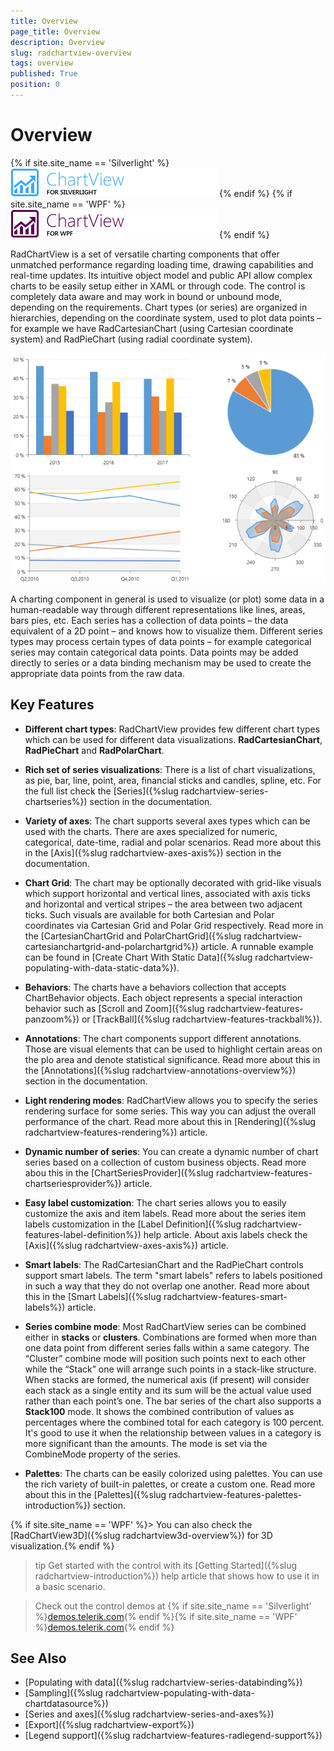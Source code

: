 ```yaml
---
title: Overview
page_title: Overview
description: Overview
slug: radchartview-overview
tags: overview
published: True
position: 0
---
```


# Overview

{% if site.site_name == 'Silverlight' %}
![radchartview sl](images/radchartview_sl.png)
{% endif %}
{% if site.site_name == 'WPF' %}
![radchartview wpf](images/radchartview_wpf.png)
{% endif %}

RadChartView is a set of versatile charting components that offer unmatched performance regarding loading time, drawing capabilities and real-time updates. Its intuitive object model and public API allow complex charts to be easily setup either in XAML or through code. The control is completely data aware and may work in bound or unbound mode, depending on the requirements. Chart types (or series) are organized in hierarchies, depending on the coordinate system, used to plot data points – for example we have RadCartesianChart (using Cartesian coordinate system) and RadPieChart (using radial coordinate system).

![radchartview wpf](images/radchartview-overview-1.png)

A charting component in general is used to visualize (or plot) some data in a human-readable way through different representations like lines, areas, bars pies, etc. Each series has a collection of data points – the data equivalent of a 2D point – and knows how to visualize them. Different series types may process certain types of data points – for example categorical series may contain categorical data points. Data points may be added directly to series or a data binding mechanism may be used to create the appropriate data points from the raw data.


## Key Features

* __Different chart types__: RadChartView provides few different chart types which can be used for different data visualizations. __RadCartesianChart__, __RadPieChart__ and __RadPolarChart__.

* __Rich set of series visualizations__: There is a list of chart visualizations, as pie, bar, line, point, area, financial sticks and candles, spline, etc. For the full list check the [Series]({%slug radchartview-series-chartseries%}) section in the documentation.

* __Variety of axes__: The chart supports several axes types which can be used with the charts. There are axes specialized for numeric, categorical, date-time, radial and polar scenarios. Read more about this in the [Axis]({%slug radchartview-axes-axis%}) section in the documentation.

* __Chart Grid__: The chart may be optionally decorated with grid-like visuals which support horizontal and vertical lines, associated with axis ticks and horizontal and vertical stripes – the area between two adjacent ticks. Such visuals are available for both Cartesian and Polar coordinates via Cartesian Grid and Polar Grid respectively. Read more in the [CartesianChartGrid and PolarChartGrid]({%slug radchartview-cartesianchartgrid-and-polarchartgrid%}) article. A runnable example can be found in [Create Chart With Static Data]({%slug radchartview-populating-with-data-static-data%}).

* __Behaviors__: The charts have a behaviors collection that accepts ChartBehavior objects. Each object represents a special interaction behavior such as [Scroll and Zoom]({%slug radchartview-features-panzoom%}) or [TrackBall]({%slug radchartview-features-trackball%}).

* __Annotations__: The chart components support different annotations. Those are visual elements that can be used to highlight certain areas on the plo area and denote statistical significance. Read more about this in the [Annotations]({%slug radchartview-annotations-overview%}) section in the documentation.

* __Light rendering modes__: RadChartView allows you to specify the series rendering surface for some series. This way you can adjust the overall performance of the chart. Read more about this in [Rendering]({%slug radchartview-features-rendering%}) article.

* __Dynamic number of series__: You can create a dynamic number of chart series based on a collection of custom business objects. Read more abou this in the [ChartSeriesProvider]({%slug radchartview-features-chartseriesprovider%}) article.

* __Easy label customization__: The chart series allows you to easily customize the axis and item labels. Read more about the series item labels customization in the [Label Definition]({%slug radchartview-features-label-definition%}) help article. About axis labels check the [Axis]({%slug radchartview-axes-axis%}) article.

* __Smart labels__: The RadCartesianChart and the RadPieChart controls support smart labels. The term "smart labels" refers to labels positioned in such a way that they do not overlap one another. Read more about this in the [Smart Labels]({%slug radchartview-features-smart-labels%}) article.

* __Series combine mode__: Most RadChartView series can be combined either in __stacks__ or __clusters__. Combinations are formed when more than one data point from different series falls within a same category. The “Cluster” combine mode will position such points next to each other while the “Stack” one will arrange such points in a stack-like structure. When stacks are formed, the numerical axis (if present) will consider each stack as a single entity and its sum will be the actual value used rather than each point’s one. The bar series of the chart also supports a __Stack100__ mode. It shows the combined contribution of values as percentages where the combined total for each category is 100 percent. It's good to use it when the relationship between values in a category is more significant than the amounts. The mode is set via the CombineMode property of the series.

* __Palettes__: The charts can be easily colorized using palettes. You can use the rich variety of built-in palettes, or create a custom one. Read more about this in the [Palettes]({%slug radchartview-features-palettes-introduction%}) section.

{% if site.site_name == 'WPF' %}> You can also check the [RadChartView3D]({%slug radchartview3d-overview%}) for 3D visualization.{% endif %}

>tip Get started with the control with its [Getting Started]({%slug radchartview-introduction%}) help article that shows how to use it in a basic scenario.

> Check out the control demos at {% if site.site_name == 'Silverlight' %}[demos.telerik.com](https://demos.telerik.com/silverlight/#ChartView/FirstLook){% endif %}{% if site.site_name == 'WPF' %}[demos.telerik.com](https://demos.telerik.com/wpf/){% endif %}

## See Also  
* [Populating with data]({%slug radchartview-series-databinding%})
* [Sampling]({%slug radchartview-populating-with-data-chartdatasource%})
* [Series and axes]({%slug radchartview-series-and-axes%})
* [Export]({%slug radchartview-export%})
* [Legend support]({%slug radchartview-features-radlegend-support%})
